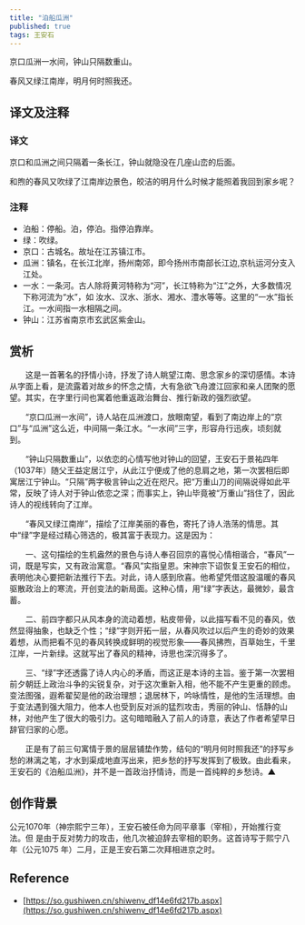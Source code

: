 ```yaml
---
title: "泊船瓜洲"
published: true
tags: 王安石
---
```


京口瓜洲一水间，钟山只隔数重山。

春风又绿江南岸，明月何时照我还。

## 译文及注释

### 译文

京口和瓜洲之间只隔着一条长江，钟山就隐没在几座山峦的后面。

和煦的春风又吹绿了江南岸边景色，皎洁的明月什么时候才能照着我回到家乡呢？

### 注释

- 泊船：停船。泊，停泊。指停泊靠岸。
- 绿：吹绿。
- 京口：古城名。故址在江苏镇江市。
- 瓜洲：镇名，在长江北岸，扬州南郊，即今扬州市南部长江边,京杭运河分支入江处。
- 一水：一条河。古人除将黄河特称为“河”，长江特称为“江”之外，大多数情况下称河流为“水”，如
 汝水、汉水、浙水、湘水、澧水等等。这里的“一水”指长江。一水间指一水相隔之间。
- 钟山：江苏省南京市玄武区紫金山。

## 赏析

　　这是一首著名的抒情小诗，抒发了诗人眺望江南、思念家乡的深切感情。本诗从字面上看，是流露着对故乡的怀念之情，大有急欲飞舟渡江回家和亲人团聚的愿望。其实，在字里行间也寓着他重返政治舞台、推行新政的强烈欲望。

　　“京口瓜洲一水间”，诗人站在瓜洲渡口，放眼南望，看到了南边岸上的“京口”与“瓜洲”这么近，中间隔一条江水。“一水间”三字，形容舟行迅疾，顷刻就到。

　　“钟山只隔数重山”，以依恋的心情写他对钟山的回望，王安石于景祐四年（1037年）随父王益定居江宁，从此江宁便成了他的息肩之地，第一次罢相后即寓居江宁钟山。“只隔”两字极言钟山之近在咫尺。把“万重山刀的间隔说得如此平常，反映了诗人对于钟山依恋之深；而事实上，钟山毕竟被“万重山”挡住了，因此诗人的视线转向了江岸。

　　“春风又绿江南岸”，描绘了江岸美丽的春色，寄托了诗人浩荡的情思。其中“绿”字是经过精心筛选的，极其富于表现力。这是因为：

　　一、这句描绘的生机盎然的景色与诗人奉召回京的喜悦心情相谐合，“春风”一词，既是写实，又有政治寓意。“春风”实指皇恩。宋神宗下诏恢复王安石的相位，表明他决心要把新法推行下去。对此，诗人感到欣喜。他希望凭借这股温暖的春风驱散政治上的寒流，开创变法的新局面。这种心情，用“绿”字表达，最微妙，最含蓄。

　　二、前四字都只从风本身的流动着想，粘皮带骨，以此描写看不见的春风，依然显得抽象，也缺乏个性；“绿”字则开拓一层，从春风吹过以后产生的奇妙的效果着想，从而把看不见的春风转换成鲜明的视觉形象——春风拂煦，百草始生，千里江岸，一片新绿。这就写出了春风的精神，诗思也深沉得多了。

　　三、“绿”字还透露了诗人内心的矛盾，而这正是本诗的主旨。鉴于第一次罢相前夕朝廷上政治斗争的尖锐复杂，对于这次重新入相，他不能不产生更重的顾虑。变法图强，遐希翟契是他的政治理想；退居林下，吟咏情性，是他的生活理想。由于变法遇到强大阻力，他本人也受到反对派的猛烈攻击，秀丽的钟山、恬静的山林，对他产生了很大的吸引力。这句暗暗融入了前人的诗意，表达了作者希望早日辞官归家的心愿。

　　正是有了前三句寓情于景的层层铺垫作势，结句的“明月何时照我还”的抒写乡愁的淋漓之笔，才水到渠成地直泻出来，把乡愁的抒写发挥到了极致。由此看来，王安石的《泊船瓜洲》，并不是一首政治抒情诗，而是一首纯粹的乡愁诗。▲




## 创作背景

公元1070年（神宗熙宁三年），王安石被任命为同平章事（宰相），开始推行变法。但
是由于反对势力的攻击，他几次被迫辞去宰相的职务。这首诗写于熙宁八年（公元1075
年）二月，正是王安石第二次拜相进京之时。

## Reference

- [https://so.gushiwen.cn/shiwenv_df14e6fd217b.aspx](https://so.gushiwen.cn/shiwenv_df14e6fd217b.aspx)